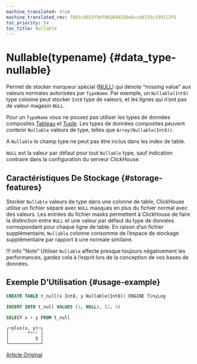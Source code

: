```yaml
---
machine_translated: true
machine_translated_rev: f865c9653f9df092694258e0ccdd733c339112f5
toc_priority: 54
toc_title: Nullable
---
```


# Nullable(typename) {#data_type-nullable}

Permet de stocker marqueur spécial ([NULL](../../sql-reference/syntax.md)) qui dénote “missing value” aux valeurs normales autorisées par `TypeName`. Par exemple, un `Nullable(Int8)` type colonne peut stocker `Int8` type de valeurs, et les lignes qui n’ont pas de valeur magasin `NULL`.

Pour un `TypeName` vous ne pouvez pas utiliser les types de données composites [Tableau](array.md) et [Tuple](tuple.md). Les types de données composites peuvent contenir `Nullable` valeurs de type, telles que `Array(Nullable(Int8))`.

A `Nullable` le champ type ne peut pas être inclus dans les index de table.

`NULL` est la valeur par défaut pour tout `Nullable` type, sauf indication contraire dans la configuration du serveur ClickHouse.

## Caractéristiques De Stockage {#storage-features}

Stocker `Nullable` valeurs de type dans une colonne de table, ClickHouse utilise un fichier séparé avec `NULL` masques en plus du fichier normal avec des valeurs. Les entrées du fichier masks permettent à ClickHouse de faire la distinction entre `NULL` et une valeur par défaut du type de données correspondant pour chaque ligne de table. En raison d’un fichier supplémentaire, `Nullable` colonne consomme de l’espace de stockage supplémentaire par rapport à une normale similaire.

!!! info "Note"
    Utiliser `Nullable` affecte presque toujours négativement les performances, gardez cela à l’esprit lors de la conception de vos bases de données.

## Exemple D’Utilisation {#usage-example}

``` sql
CREATE TABLE t_null(x Int8, y Nullable(Int8)) ENGINE TinyLog
```

``` sql
INSERT INTO t_null VALUES (1, NULL), (2, 3)
```

``` sql
SELECT x + y FROM t_null
```

``` text
┌─plus(x, y)─┐
│       ᴺᵁᴸᴸ │
│          5 │
└────────────┘
```

[Article Original](https://clickhouse.tech/docs/en/data_types/nullable/) <!--hide-->
